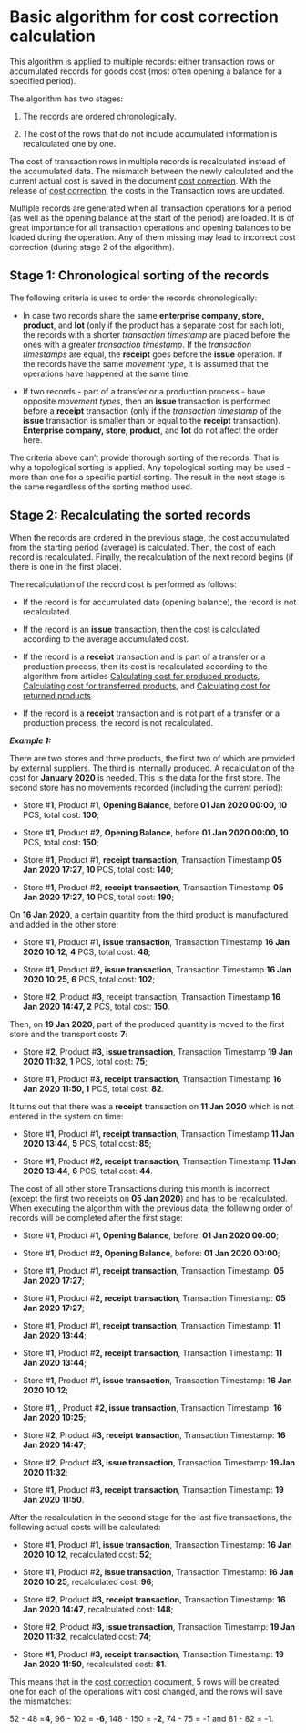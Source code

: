 # Basic algorithm for cost correction calculation

This algorithm is applied to multiple records: either transaction rows or accumulated records for goods cost (most often opening a balance for а specified period). 

The algorithm has two stages:

1. The records are ordered chronologically.

2. The cost of the rows that do not include accumulated information is recalculated one by one.

The cost of transaction rows in multiple records is recalculated instead of the accumulated data. The mismatch between the newly calculated and the current actual cost is saved in the document [cost correction](https://docs.erp.net/tech/modules/logistics/concepts/goods-cost/cost-correction/index.html?q=cost%20correction). With the release of [cost correction](https://docs.erp.net/tech/modules/logistics/concepts/goods-cost/cost-correction/index.html?q=cost%20correction), the costs in the Transaction rows are updated.

Multiple records are generated when all transaction operations for a period (as well as the opening balance at the start of the period) are loaded. It is of great importance for all transaction operations and opening balances to be loaded during the operation. Any of them missing may lead to incorrect cost correction (during stage 2 of the algorithm).

## Stage 1: Chronological sorting of the records

The following criteria is used to order the records chronologically:

- In case two records share the same <b>enterprise company, store, product</b>, and <b>lot</b> (only if the product has a separate cost for each lot), the records with a shorter <i>transaction timestamp</i> are placed before the ones with a greater <i>transaction timestamp</i>. If the <i>transaction timestamps</i> are equal, the <b>receipt</b> goes before the <b>issue</b> operation. If the records have the same <i>movement type</i>, it is assumed that the operations have happened at the same time.

- If two records - part of a transfer or a production process - have opposite <i>movement types</i>, then an <b>issue</b> transaction is performed before a <b>receipt</b> transaction (only if the <i>transaction timestamp</i> of the <b>issue</b> transaction is smaller than or equal to the <b>receipt</b> transaction). <b>Enterprise company, store, product</b>, and <b>lot</b> do not affect the order here.

The criteria above can’t provide thorough sorting of the records. That is why a topological sorting is applied. Any topological sorting may be used - more than one for a specific partial sorting. The result in the next stage is the same regardless of the sorting method used.

## Stage 2: Recalculating the sorted records

When the records are ordered in the previous stage, the cost accumulated from the starting period (average) is calculated. Then, the cost of each record is recalculated. Finally, the recalculation of the next record begins (if there is one in the first place).

The recalculation of the record cost is performed as follows:

- If the record is for accumulated data (opening balance), the record is not recalculated.

- If the record is an <b>issue</b> transaction, then the cost is calculated according to the average accumulated cost.

- If the record is a <b>receipt</b> transaction and is part of a transfer or a production process, then its cost is recalculated according to the algorithm from articles [Calculating cost for produced products](https://docs.erp.net/tech/modules/logistics/concepts/goods-cost/original-cost-calculation/calculating-cost-for-produced-products.html?q=Calculating%20cost%20for%20produced%20products), [Calculating cost for transferred products](https://docs.erp.net/tech/modules/logistics/concepts/goods-cost/original-cost-calculation/calculating-cost-for-transferred-products.html?q=Calculating%20Cost%20For%20Transferred%20Products), and [Calculating cost for returned products](https://docs.erp.net/tech/modules/logistics/concepts/goods-cost/original-cost-calculation/calculating-cost-for-returned-products.html?q=Calculating%20cost%20for%20returned%20products).

- If the record is a <b>receipt</b> transaction and is not part of a transfer or a production process, the record is not recalculated.

<b><i>Example 1:</b></i>

There are two stores and three products, the first two of which are provided by external suppliers. The third is internally produced. A recalculation of the cost for <b>January 2020</b> is needed. This is the data for the first store. The second store has no movements recorded (including the current period):

- Store #<b>1</b>, Product #<b>1</b>, <b>Opening Balance</b>, before <b>01 Jan 2020 00:00, 10</b> PCS, total cost:<b> 100</b>;

- Store #<b>1</b>, Product #<b>2</b>, <b>Opening Balance</b>, before <b>01 Jan 2020 00:00, 10</b> PCS, total cost:<b> 150</b>;

- Store #<b>1</b>, Product #<b>1</b>, <b>receipt transaction</b>, Transaction Timestamp <b>05 Jan 2020 17:27</b>,<b> 10</b> PCS, total cost:<b> 140</b>;

- Store #<b>1</b>, Product #<b>2</b>, <b>receipt transaction</b>, Transaction Timestamp <b>05 Jan 2020 17:27</b>, <b>10</b> PCS, total cost: <b>190</b>;

On <b>16 Jan 2020</b>, a certain quantity from the third product is manufactured and added in the other store:

- Store #<b>1</b>, Product #<b>1, issue transaction</b>, Transaction Timestamp <b>16 Jan 2020 10:12</b>, <b>4</b> PCS, total cost: <b>48</b>;

- Store #<b>1</b>, Product #<b>2, issue transaction</b>, Transaction Timestamp <b>16 Jan 2020 10:25, 6</b> PCS, total cost: <b>102</b>;

- Store #<b>2</b>, Product #<b>3</b>, </b>receipt transaction</b>, Transaction Timestamp <b>16 Jan 2020 14:47, 2</b> PCS, total cost: <b>150</b>.

Then, on <b>19 Jan 2020</b>, part of the produced quantity is moved to the first store and the transport costs <b>7</b>:

- Store #<b>2</b>, Product #<b>3, issue transaction</b>, Transaction Timestamp <b>19 Jan 2020 11:32, 1</b> PCS, total cost: <b>75</b>;

- Store #<b>1</b>, Product #<b>3, receipt transaction</b>, Transaction Timestamp <b>16 Jan 2020 11:50, 1</b> PCS, total cost: <b>82</b>.

It turns out that there was a <b>receipt</b> transaction on <b>11 Jan 2020</b> which is not entered in the system on time:

- Store #<b>1</b>, Product #<b>1, receipt transaction</b>, Transaction Timestamp <b>11 Jan 2020 13:44</b>, <b>5</b> PCS, total cost:<b> 85</b>;

- Store #<b>1</b>, Product #<b>2, receipt transaction</b>, Transaction Timestamp <b>11 Jan 2020 13:44</b>, <b>6</b> PCS, total cost: <b>44</b>.

The cost of all other store Transactions during this month is incorrect (except the first two receipts on <b>05 Jan 2020</b>) and has to be recalculated. When executing the algorithm with the previous data, the following order of records will be completed after the first stage:

- Store #<b>1</b>, Product #<b>1, Opening Balance</b>, before: <b>01 Jan 2020 00:00</b>;

- Store #<b>1</b>, Product #<b>2, Opening Balance</b>, before: <b>01 Jan 2020 00:00</b>;

- Store #<b>1</b>, Product #<b>1, receipt transaction</b>, Transaction Timestamp: <b>05 Jan 2020 17:27</b>;

- Store #<b>1</b>, Product #<b>2, receipt transaction</b>, Transaction Timestamp: <b>05 Jan 2020 17:27</b>;

- Store #<b>1</b>, Product #<b>1, receipt transaction</b>, Transaction Timestamp: <b>11 Jan 2020 13:44</b>;

- Store #<b>1</b>, Product #<b>2, receipt transaction</b>, Transaction Timestamp: <b>11 Jan 2020 13:44</b>;

- Store #<b>1</b>, Product #<b>1, issue transaction</b>, Transaction Timestamp: <b>16 Jan 2020 10:12</b>;

- Store #<b>1</b>, , Product #<b>2, issue transaction</b>, Transaction Timestamp: <b>16 Jan 2020 10:25</b>;

- Store #<b>2</b>, Product #<b>3, receipt transaction</b>, Transaction Timestamp: <b>16 Jan 2020 14:47</b>;

- Store #<b>2</b>, Product #<b>3, issue transaction</b>, Transaction Timestamp: <b>19 Jan 2020 11:32</b>;

- Store #<b>1</b>, Product #<b>3, receipt transaction</b>, Transaction Timestamp: <b>19 Jan 2020 11:50</b>.

After the recalculation in the second stage for the last five transactions, the following actual costs will be calculated:

- Store #<b>1</b>, Product #<b>1, issue transaction</b>, Transaction Timestamp: <b>16 Jan 2020 10:12</b>, recalculated cost: <b>52</b>;

- Store #<b>1</b>, Product #<b>2, issue transaction</b>, Transaction Timestamp: <b>16 Jan 2020 10:25</b>, recalculated cost: <b>96</b>;

- Store #<b>2</b>, Product #<b>3, receipt transaction</b>, Transaction Timestamp: <b>16 Jan 2020 14:47</b>, recalculated cost:<b> 148</b>;

- Store #<b>2</b>, Product #<b>3, issue transaction</b>, Transaction Timestamp: <b>19 Jan 2020 11:32</b>, recalculated cost: <b>74</b>;

- Store #<b>1</b>, Product #<b>3, receipt transaction</b>, Transaction Timestamp: <b>19 Jan 2020 11:50</b>, recalculated cost: <b>81</b>.

This means that in the [cost correction](https://docs.erp.net/tech/modules/logistics/concepts/goods-cost/cost-correction/index.html?q=cost%20correction) document, 5 rows will be created, one for each of thе operations with cost changed, and the rows will save the mismatches:

52 - 48 =<b>4</b>, 96 - 102 = -<b>6</b>, 148 - 150 = -<b>2</b>, 74 - 75 = -<b>1</b> and 81 - 82 = -<b>1</b>.


